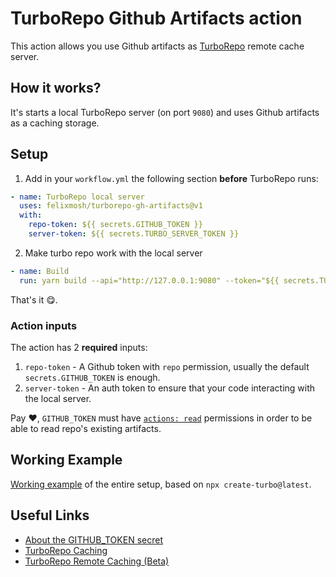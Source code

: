 # TurboRepo Github Artifacts action

This action allows you use Github artifacts as [TurboRepo](https://github.com/vercel/turborepo) remote cache server.

## How it works?

It's starts a local TurboRepo server (on port `9080`) and uses Github artifacts as a caching storage. 

## Setup

1. Add in your `workflow.yml` the following section **before** TurboRepo runs:
```yaml
- name: TurboRepo local server
  uses: felixmosh/turborepo-gh-artifacts@v1
  with:
    repo-token: ${{ secrets.GITHUB_TOKEN }}
    server-token: ${{ secrets.TURBO_SERVER_TOKEN }}
```
2. Make turbo repo work with the local server
```yaml
- name: Build
  run: yarn build --api="http://127.0.0.1:9080" --token="${{ secrets.TURBO_SERVER_TOKEN }}" --team="foo"
```
That's it 😋.

### Action inputs
The action has 2 **required** inputs:
1. `repo-token` - A Github token with `repo` permission, usually the default `secrets.GITHUB_TOKEN` is enough.
2. `server-token` - An auth token to ensure that your code interacting with the local server.

Pay ❤️, `GITHUB_TOKEN` must have [`actions: read`](https://docs.github.com/en/rest/reference/actions#get-an-artifact) permissions in order to be able to read repo's existing artifacts.

## Working Example

[Working example](https://github.com/felixmosh/turborepo-gh-artifacts-example) of the entire setup, based on `npx create-turbo@latest`. 

## Useful Links

- [About the GITHUB_TOKEN secret](https://docs.github.com/en/actions/security-guides/automatic-token-authentication#about-the-github_token-secret)
- [TurboRepo Caching](https://turborepo.org/docs/features/caching)
- [TurboRepo Remote Caching (Beta)](https://turborepo.org/docs/features/remote-caching)
